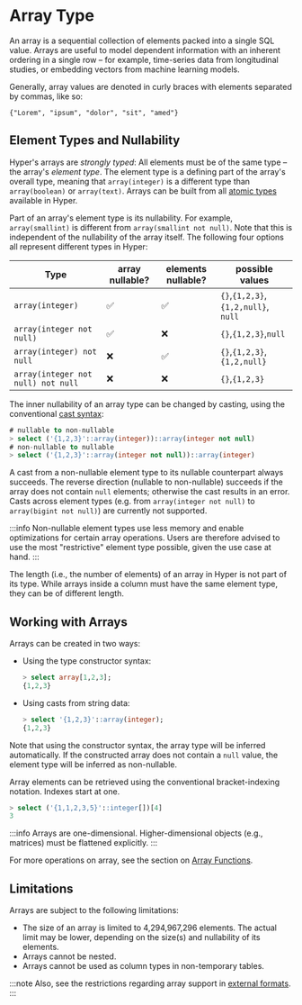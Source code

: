 # Array Type

An array is a sequential collection of elements packed into a single SQL value.
Arrays are useful to model dependent information with an inherent ordering in a single row – for example, time-series data from longitudinal studies, or embedding vectors from machine learning models. 

Generally, array values are denoted in curly braces with elements separated by commas, like so:

```
{"Lorem", "ipsum", "dolor", "sit", "amed"}
```


## Element Types and Nullability

Hyper's arrays are _strongly typed_:
All elements must be of the same type – the array's _element type_.
The element type is a defining part of the array's overall type, meaning that `array(integer)` is a different type than `array(boolean)` or `array(text)`.
Arrays can be built from all [atomic types](./index.md) available in Hyper.

Part of an array's element type is its nullability. 
For example, `array(smallint)` is different from `array(smallint not null)`.
Note that this is independent of the nullability of the array itself.
The following four options all represent different types in Hyper:

|Type|array nullable?|elements nullable?| possible values|
|---|---|---|---|
|`array(integer)`|✅|✅|`{}`,`{1,2,3}`,`{1,2,null}`, `null`|
|`array(integer not null)`|✅|❌|`{}`,`{1,2,3}`,`null`|
|`array(integer) not null`|❌|✅|`{}`,`{1,2,3}`,`{1,2,null}`|
|`array(integer not null) not null`|❌|❌|`{}`,`{1,2,3}`|

The inner nullability of an array type can be changed by casting, using the conventional [cast syntax](../scalar_func/conversion.md):

```sql
# nullable to non-nullable
> select ('{1,2,3}'::array(integer))::array(integer not null)
# non-nullable to nullable
> select ('{1,2,3}'::array(integer not null))::array(integer)
```

A cast from a non-nullable element type to its nullable counterpart always succeeds.
The reverse direction (nullable to non-nullable) succeeds if the array does not contain `null` elements; otherwise the cast results in an error.
Casts across element types (e.g. from `array(integer not null)` to `array(bigint not null)`) are currently not supported.

:::info
Non-nullable element types use less memory and enable optimizations for certain array operations. Users are therefore advised to use the most "restrictive" element type possible, given the use case at hand. 
:::


The length (i.e., the number of elements) of an array in Hyper is not part of its type.
While arrays inside a column must have the same element type, they can be of different length.

## Working with Arrays

Arrays can be created in two ways:

 - Using the type constructor syntax:
   ```sql
   > select array[1,2,3];
   {1,2,3}
   ```
 - Using casts from string data:
   ```sql
   > select '{1,2,3}'::array(integer);
   {1,2,3}
   ```

Note that using the constructor syntax, the array type will be inferred automatically.
If the constructed array does not contain a `null` value, the element type will be inferred as non-nullable.


Array elements can be retrieved using the conventional bracket-indexing notation. Indexes start at one.
```sql
> select ('{1,1,2,3,5}'::integer[])[4]
3
```

:::info
Arrays are one-dimensional. Higher-dimensional objects (e.g., matrices) must be flattened explicitly.
:::

For more operations on array, see the section on [Array Functions](../scalar_func/arrays.md).

## Limitations

Arrays are subject to the following limitations:

- The size of an array is limited to 4,294,967,296 elements. The actual limit may be lower, depending on the size(s) and nullability of its elements.
- Arrays cannot be nested.
- Arrays cannot be used as column types in non-temporary tables.

:::note
Also, see the restrictions regarding array support in [external formats](../external/formats.md).
:::

